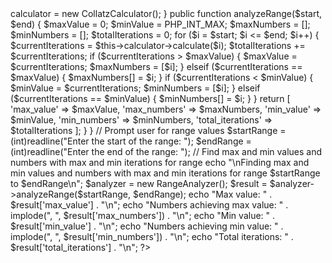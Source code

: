 
<?php

class CollatzCalculator {
    public function calculate($x) {
        $count = 0;
        while ($x != 1) {
            if ($x % 2 == 0) {
                $x /= 2;
            } else {
                $x = 3 * $x + 1;
            }
            $count++;
        }
        return $count;
    }
}

class RangeAnalyzer {
    private $calculator;

    public function __construct() {
        $this->calculator = new CollatzCalculator();
    }

    public function analyzeRange($start, $end) {
        $maxValue = 0;
        $minValue = PHP_INT_MAX;
        $maxNumbers = [];
        $minNumbers = [];
        $totalIterations = 0;

        for ($i = $start; $i <= $end; $i++) {
            $currentIterations = $this->calculator->calculate($i);
            $totalIterations += $currentIterations;

            if ($currentIterations > $maxValue) {
                $maxValue = $currentIterations;
                $maxNumbers = [$i];
            } elseif ($currentIterations == $maxValue) {
                $maxNumbers[] = $i;
            }

            if ($currentIterations < $minValue) {
                $minValue = $currentIterations;
                $minNumbers = [$i];
            } elseif ($currentIterations == $minValue) {
                $minNumbers[] = $i;
            }
        }

        return [
            'max_value' => $maxValue,
            'max_numbers' => $maxNumbers,
            'min_value' => $minValue,
            'min_numbers' => $minNumbers,
            'total_iterations' => $totalIterations
        ];
    }
}

// Prompt user for range values
$startRange = (int)readline("Enter the start of the range: ");
$endRange = (int)readline("Enter the end of the range: ");

// Find max and min values and numbers with max and min iterations for range
echo "\nFinding max and min values and numbers with max and min iterations for range $startRange to $endRange\n";
$analyzer = new RangeAnalyzer();
$result = $analyzer->analyzeRange($startRange, $endRange);
echo "Max value: " . $result['max_value'] . "\n";
echo "Numbers achieving max value: " . implode(", ", $result['max_numbers']) . "\n";
echo "Min value: " . $result['min_value'] . "\n";
echo "Numbers achieving min value: " . implode(", ", $result['min_numbers']) . "\n";
echo "Total iterations: " . $result['total_iterations'] . "\n";
?>

